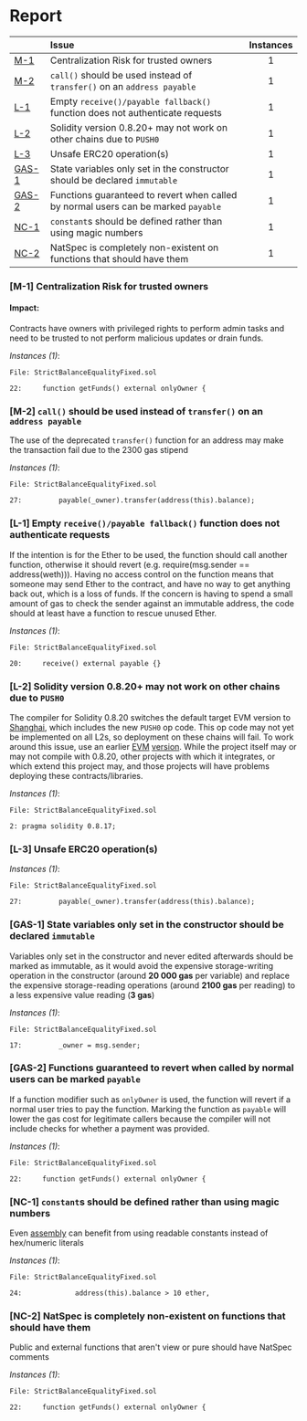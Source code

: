 # Report

| |Issue|Instances|
|-|:-|:-:|
| [M-1](#M-1) | Centralization Risk for trusted owners | 1 |
| [M-2](#M-2) | `call()` should be used instead of `transfer()` on an `address payable` | 1 |
| [L-1](#L-1) | Empty `receive()/payable fallback()` function does not authenticate requests | 1 |
| [L-2](#L-2) | Solidity version 0.8.20+ may not work on other chains due to `PUSH0` | 1 |
| [L-3](#L-3) | Unsafe ERC20 operation(s) | 1 |
| [GAS-1](#GAS-1) | State variables only set in the constructor should be declared `immutable` | 1 |
| [GAS-2](#GAS-2) | Functions guaranteed to revert when called by normal users can be marked `payable` | 1 |
| [NC-1](#NC-1) | `constant`s should be defined rather than using magic numbers | 1 |
| [NC-2](#NC-2) | NatSpec is completely non-existent on functions that should have them | 1 |



### <a name="M-1"></a>[M-1] Centralization Risk for trusted owners

#### Impact:
Contracts have owners with privileged rights to perform admin tasks and need to be trusted to not perform malicious updates or drain funds.

*Instances (1)*:
```solidity
File: StrictBalanceEqualityFixed.sol

22:     function getFunds() external onlyOwner {

```

### <a name="M-2"></a>[M-2] `call()` should be used instead of `transfer()` on an `address payable`
The use of the deprecated `transfer()` function for an address may make the transaction fail due to the 2300 gas stipend

*Instances (1)*:
```solidity
File: StrictBalanceEqualityFixed.sol

27:         payable(_owner).transfer(address(this).balance);

```

### <a name="L-1"></a>[L-1] Empty `receive()/payable fallback()` function does not authenticate requests
If the intention is for the Ether to be used, the function should call another function, otherwise it should revert (e.g. require(msg.sender == address(weth))). Having no access control on the function means that someone may send Ether to the contract, and have no way to get anything back out, which is a loss of funds. If the concern is having to spend a small amount of gas to check the sender against an immutable address, the code should at least have a function to rescue unused Ether.

*Instances (1)*:
```solidity
File: StrictBalanceEqualityFixed.sol

20:     receive() external payable {}

```

### <a name="L-2"></a>[L-2] Solidity version 0.8.20+ may not work on other chains due to `PUSH0`
The compiler for Solidity 0.8.20 switches the default target EVM version to [Shanghai](https://blog.soliditylang.org/2023/05/10/solidity-0.8.20-release-announcement/#important-note), which includes the new `PUSH0` op code. This op code may not yet be implemented on all L2s, so deployment on these chains will fail. To work around this issue, use an earlier [EVM](https://docs.soliditylang.org/en/v0.8.20/using-the-compiler.html?ref=zaryabs.com#setting-the-evm-version-to-target) [version](https://book.getfoundry.sh/reference/config/solidity-compiler#evm_version). While the project itself may or may not compile with 0.8.20, other projects with which it integrates, or which extend this project may, and those projects will have problems deploying these contracts/libraries.

*Instances (1)*:
```solidity
File: StrictBalanceEqualityFixed.sol

2: pragma solidity 0.8.17;

```

### <a name="L-3"></a>[L-3] Unsafe ERC20 operation(s)

*Instances (1)*:
```solidity
File: StrictBalanceEqualityFixed.sol

27:         payable(_owner).transfer(address(this).balance);

```

### <a name="GAS-1"></a>[GAS-1] State variables only set in the constructor should be declared `immutable`
Variables only set in the constructor and never edited afterwards should be marked as immutable, as it would avoid the expensive storage-writing operation in the constructor (around **20 000 gas** per variable) and replace the expensive storage-reading operations (around **2100 gas** per reading) to a less expensive value reading (**3 gas**)

*Instances (1)*:
```solidity
File: StrictBalanceEqualityFixed.sol

17:         _owner = msg.sender;

```

### <a name="GAS-2"></a>[GAS-2] Functions guaranteed to revert when called by normal users can be marked `payable`
If a function modifier such as `onlyOwner` is used, the function will revert if a normal user tries to pay the function. Marking the function as `payable` will lower the gas cost for legitimate callers because the compiler will not include checks for whether a payment was provided.

*Instances (1)*:
```solidity
File: StrictBalanceEqualityFixed.sol

22:     function getFunds() external onlyOwner {

```

### <a name="NC-1"></a>[NC-1] `constant`s should be defined rather than using magic numbers
Even [assembly](https://github.com/code-423n4/2022-05-opensea-seaport/blob/9d7ce4d08bf3c3010304a0476a785c70c0e90ae7/contracts/lib/TokenTransferrer.sol#L35-L39) can benefit from using readable constants instead of hex/numeric literals

*Instances (1)*:
```solidity
File: StrictBalanceEqualityFixed.sol

24:             address(this).balance > 10 ether,

```

### <a name="NC-2"></a>[NC-2] NatSpec is completely non-existent on functions that should have them
Public and external functions that aren't view or pure should have NatSpec comments

*Instances (1)*:
```solidity
File: StrictBalanceEqualityFixed.sol

22:     function getFunds() external onlyOwner {

```

